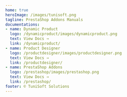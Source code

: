 ```yaml
---
home: true
heroImage: /images/tunisoft.png
tagline: PrestaShop Addons Manuals
documentations:
- name: Dynamic Product
  logo: /dynamicproduct/images/dynamicproduct.png
  text: View Docs →
  link: /dynamicproduct/
- name: Product Designer
  logo: /productdesigner/images/productdesigner.png
  text: View Docs →
  link: /productdesigner/
- name: PrestaShop Addons
  logo: /prestashop/images/prestashop.png
  text: View Docs →
  link: /prestashop/
footer: ©️ TuniSoft Solutions
---
```

